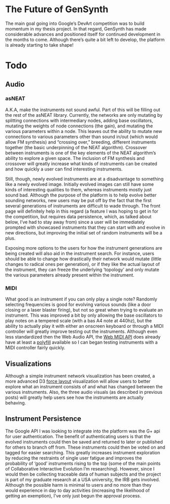 # The Future of GenSynth

The main goal going into Google’s DevArt competition was to build momentum in my thesis project. In that regard, GenSynth has made considerable advances and positioned itself for continued development in the months to come. Although there’s quite a bit left to develop, the platform is already starting to take shape!

# Todo

## Audio

### asNEAT
A.K.A, make the instruments not sound awful. Part of this will be filling out the rest of the asNEAT library. Currently, the networks are only mutating by splitting connections with intermediary nodes, adding base oscillators, mutating the weights of node connections (the gain), and mutating the various parameters within a node. This leaves out the ability to mutate new connections to various parameters other than sound in/out (which would allow FM synthesis) and “crossing over,” breeding, different instruments together (the basic underpinning of the NEAT algorithm). Crossover between instruments is one of the key elements of the NEAT algorithm’s ability to explore a given space. The inclusion of FM synthesis and crossover will greatly increase what kinds of instruments can be created and how quickly a user can find interesting instruments.

Still, though, newly evolved instruments are at a disadvantage to something like a newly evolved image. Initially evolved images can still have some kinds of interesting qualities to them, whereas instruments mostly just sound bad. Although the purpose of the platform is to help evolve better sounding networks, new users may be put off by the fact that the first several generations of instruments are difficult to wade through. The front page will definitely help in this regard (a feature I was hoping to get in for the competition, but requires data persistence, which, as talked about below, I’ve had to stay away from) since a user will be immediately prompted with showcased instruments that they can start with and evolve in new directions, but improving the initial set of random instruments will be a plus.

Exposing more options to the users for how the instrument generations are being created will also aid in the instrument search. For instance, users should be able to change how drastically their network would mutate (little changes to radical ones per generation), or if they like the actual layout of the instrument, they can freeze the underlying ‘topology’ and only mutate the various parameters already present within the instrument.

### MIDI
What good is an instrument if you can only play a single note? Randomly selecting frequencies is good for evolving various sounds (like a door closing or a laser blaster firing), but not so great when trying to evaluate an instrument. This was improved a bit by only allowing the base oscillators to play notes on a tempered scale (with a bas A4 note at 440hz), but the ability to actually play it with either an onscreen keyboard or through a MIDI controller will greatly improve testing out the instruments. Although even less standardized then the Web Audio API, the [Web MIDI API](http://www.w3.org/TR/webmidi/ "Web MIDI API") does already have at least a [polyfill](https://github.com/cwilso/WebMIDIAPIShim/ "polyfill") available so I can began testing instruments with a MIDI controller fairly quickly.

## Visualizations
Although a simple instrument network visualization has been created, a more advanced D3 [force layout](http://graus.nu/d3/ "force layout") visualization will allow users to better explore what an instrument consists of and what has changed between the various instruments. Also, the three audio visuals (as described in previous posts) will greatly help users see how the instruments are actually behaving.

## Instrument Persistence
The Google API I was looking to integrate into the platform was the G+ api for user authentication. The benefit of authenticating users is that the evolved instruments could then be saved and returned to later or published for others to branch off from. These instruments could then be voted on and tagged for easier searching. This greatly increases instrument exploration by reducing the restraints of single user fatigue and improves the probability of ‘good’ instruments rising to the top (some of the main points of Collaborative Interactive Evolution I’m researching). However, since I would then be collecting traceable data of human subjects and the project is part of my graduate research at a USA university, the IRB gets involved. Although the possible harm is minimal to users and no more than they would experience in day to day activities (increasing the likelihood of getting an exemption), I’ve only just begun the approval process.

